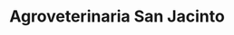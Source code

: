 ---
title: "Agroveterinaria San Jacinto"
url: /ayacucho/agroveterinaria-san-jacinto/
shop: agraria
---